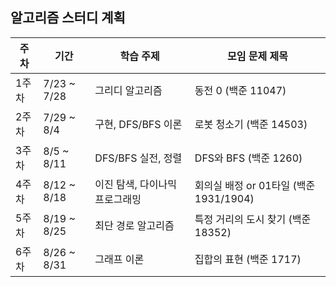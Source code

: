 ## 알고리즘 스터디 계획
| 주차  | 기간           | 학습 주제             | 모임 문제 제목                      |
| --- | ------------ | ----------------- | ----------------------------- |
| 1주차 | 7/23 \~ 7/28 | 그리디 알고리즘          | 동전 0 (백준 11047)               |
| 2주차 | 7/29 \~ 8/4  | 구현, DFS/BFS 이론    | 로봇 청소기 (백준 14503)             |
| 3주차 | 8/5 \~ 8/11  | DFS/BFS 실전, 정렬    | DFS와 BFS (백준 1260)            |
| 4주차 | 8/12 \~ 8/18 | 이진 탐색, 다이나믹 프로그래밍 | 회의실 배정 or 01타일 (백준 1931/1904) |
| 5주차 | 8/19 \~ 8/25 | 최단 경로 알고리즘        | 특정 거리의 도시 찾기 (백준 18352)       |
| 6주차 | 8/26 \~ 8/31 | 그래프 이론            | 집합의 표현 (백준 1717)              |
